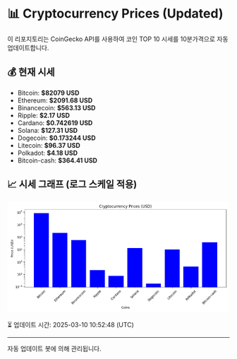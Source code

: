 
# 📊 Cryptocurrency Prices (Updated)

이 리포지토리는 CoinGecko API를 사용하여 코인 TOP 10 시세를 10분가격으로 자동 업데이트합니다.

## 💰 현재 시세
- Bitcoin: **$82079 USD**
- Ethereum: **$2091.68 USD**
- Binancecoin: **$563.13 USD**
- Ripple: **$2.17 USD**
- Cardano: **$0.742619 USD**
- Solana: **$127.31 USD**
- Dogecoin: **$0.173244 USD**
- Litecoin: **$96.37 USD**
- Polkadot: **$4.18 USD**
- Bitcoin-cash: **$364.41 USD**

## 📈 시세 그래프 (로그 스케일 적용)
![Crypto Prices](crypto_prices.png)

⏳ 업데이트 시간: 2025-03-10 10:52:48 (UTC)

---
자동 업데이트 봇에 의해 관리됩니다.
